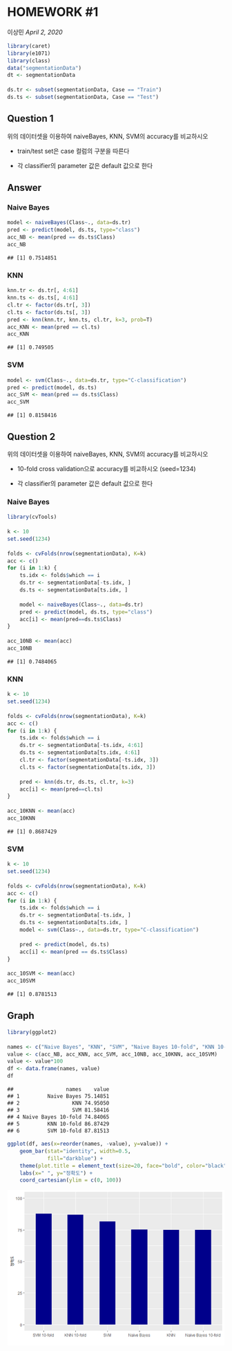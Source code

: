 HOMEWORK \#1
================
이상민
*April 2, 2020*

``` r
library(caret)
library(e1071)
library(class)
data("segmentationData")
dt <- segmentationData

ds.tr <- subset(segmentationData, Case == "Train")
ds.ts <- subset(segmentationData, Case == "Test")
```

## Question 1

위의 데이터셋을 이용하여 naiveBayes, KNN, SVM의 accuracy를 비교하시오

  - train/test set은 case 컬럼의 구분을 따른다

  - 각 classifier의 parameter 값은 default 값으로 한다

## Answer

### Naive Bayes

``` r
model <- naiveBayes(Class~., data=ds.tr)
pred <- predict(model, ds.ts, type="class")
acc_NB <- mean(pred == ds.ts$Class)
acc_NB
```

    ## [1] 0.7514851

### KNN

``` r
knn.tr <- ds.tr[, 4:61]
knn.ts <- ds.ts[, 4:61]
cl.tr <- factor(ds.tr[, 3])
cl.ts <- factor(ds.ts[, 3])
pred <- knn(knn.tr, knn.ts, cl.tr, k=3, prob=T)
acc_KNN <- mean(pred == cl.ts)
acc_KNN
```

    ## [1] 0.749505

### SVM

``` r
model <- svm(Class~., data=ds.tr, type="C-classification")
pred <- predict(model, ds.ts)
acc_SVM <- mean(pred == ds.ts$Class)
acc_SVM
```

    ## [1] 0.8158416

## Question 2

위의 데이터셋을 이용하여 naiveBayes, KNN, SVM의 accuracy를 비교하시오

  - 10-fold cross validation으로 accuracy를 비교하시오 (seed=1234)

  - 각 classifier의 parameter 값은 default 값으로 한다

### Naive Bayes

``` r
library(cvTools)

k <- 10
set.seed(1234)

folds <- cvFolds(nrow(segmentationData), K=k)
acc <- c()
for (i in 1:k) {
    ts.idx <- folds$which == i
    ds.tr <- segmentationData[-ts.idx, ]
    ds.ts <- segmentationData[ts.idx, ]
    
    model <- naiveBayes(Class~., data=ds.tr)
    pred <- predict(model, ds.ts, type="class")
    acc[i] <- mean(pred==ds.ts$Class)
}

acc_10NB <- mean(acc)
acc_10NB
```

    ## [1] 0.7484065

### KNN

``` r
k <- 10
set.seed(1234)

folds <- cvFolds(nrow(segmentationData), K=k)
acc <- c()
for (i in 1:k) {
    ts.idx <- folds$which == i
    ds.tr <- segmentationData[-ts.idx, 4:61]
    ds.ts <- segmentationData[ts.idx, 4:61]
    cl.tr <- factor(segmentationData[-ts.idx, 3])
    cl.ts <- factor(segmentationData[ts.idx, 3])
    
    pred <- knn(ds.tr, ds.ts, cl.tr, k=3)
    acc[i] <- mean(pred==cl.ts)
}

acc_10KNN <- mean(acc)
acc_10KNN
```

    ## [1] 0.8687429

### SVM

``` r
k <- 10
set.seed(1234)

folds <- cvFolds(nrow(segmentationData), K=k)
acc <- c()
for (i in 1:k) {
    ts.idx <- folds$which == i
    ds.tr <- segmentationData[-ts.idx, ]
    ds.ts <- segmentationData[ts.idx, ]
    model <- svm(Class~., data=ds.tr, type="C-classification")
    
    pred <- predict(model, ds.ts)
    acc[i] <- mean(pred == ds.ts$Class)
}

acc_10SVM <- mean(acc)
acc_10SVM
```

    ## [1] 0.8781513

## Graph

``` r
library(ggplot2)

names <- c("Naive Bayes", "KNN", "SVM", "Naive Bayes 10-fold", "KNN 10-fold", "SVM 10-fold")
value <- c(acc_NB, acc_KNN, acc_SVM, acc_10NB, acc_10KNN, acc_10SVM)
value <- value*100
df <- data.frame(names, value)
df
```

    ##                 names    value
    ## 1         Naive Bayes 75.14851
    ## 2                 KNN 74.95050
    ## 3                 SVM 81.58416
    ## 4 Naive Bayes 10-fold 74.84065
    ## 5         KNN 10-fold 86.87429
    ## 6         SVM 10-fold 87.81513

``` r
ggplot(df, aes(x=reorder(names, -value), y=value)) +
    geom_bar(stat="identity", width=0.5,
             fill="darkblue") +
    theme(plot.title = element_text(size=20, face="bold", color="black")) +
    labs(x=" ", y="정확도") +
    coord_cartesian(ylim = c(0, 100))
```

![](homework1_files/figure-gfm/unnamed-chunk-8-1.png)<!-- -->
